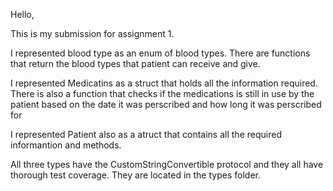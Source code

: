 Hello,

This is my submission for assignment 1.

I represented blood type as an enum of blood types. There are functions that return the blood types that patient can receive and give.

I represented Medicatins as a struct that holds all the information required. There is also a function that checks if the medications is still in use by the patient based on the date it was perscribed and how long it was perscribed for

I represented Patient also as a atruct that contains all the required informantion and methods.

All three types have the CustomStringConvertible protocol and they all have thorough test coverage. They are located in the types folder.
